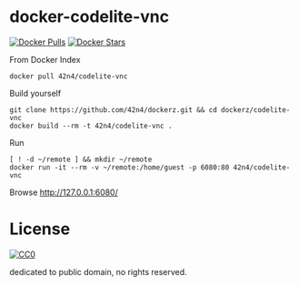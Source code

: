 docker-codelite-vnc
=========================

[![Docker Pulls](https://img.shields.io/docker/pulls/42n4/codelite-vnc.svg)](https://hub.docker.com/r/42n4/codelite-vnc/)
[![Docker Stars](https://img.shields.io/docker/stars/42n4/codelite-vnc.svg)](https://hub.docker.com/r/42n4/codelite-vnc/)

From Docker Index
```
docker pull 42n4/codelite-vnc
```

Build yourself
```
git clone https://github.com/42n4/dockerz.git && cd dockerz/codelite-vnc
docker build --rm -t 42n4/codelite-vnc .
```

Run
```
[ ! -d ~/remote ] && mkdir ~/remote
docker run -it --rm -v ~/remote:/home/guest -p 6080:80 42n4/codelite-vnc
```

Browse http://127.0.0.1:6080/

[//]: # (<img src="https://raw.github.com/42n4/docker-ubuntu-vnc-desktop/master/screenshots/lxde.png" width=400/>)


License
==================

[![CC0](http://i.creativecommons.org/p/zero/1.0/88x31.png "CC0")](http://creativecommons.org/publicdomain/zero/1.0/deed)

dedicated to public domain, no rights reserved.

